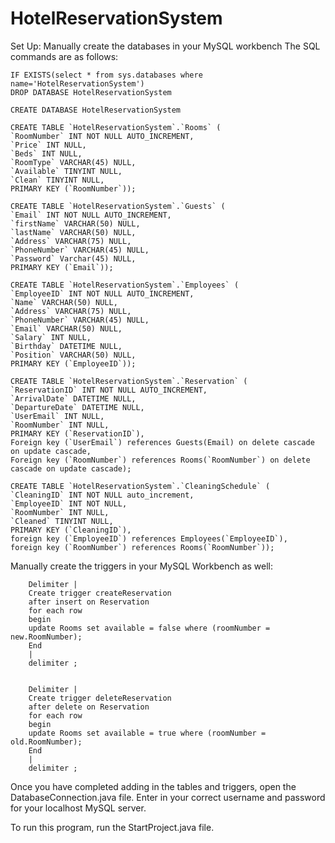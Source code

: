 # HotelReservationSystem

Set Up:
Manually create the databases in your MySQL workbench
The SQL commands are as follows:
    
    IF EXISTS(select * from sys.databases where name='HotelReservationSystem')
    DROP DATABASE HotelReservationSystem
    
    CREATE DATABASE HotelReservationSystem
    
    CREATE TABLE `HotelReservationSystem`.`Rooms` (
    `RoomNumber` INT NOT NULL AUTO_INCREMENT,
    `Price` INT NULL,
    `Beds` INT NULL,
    `RoomType` VARCHAR(45) NULL,
    `Available` TINYINT NULL,
    `Clean` TINYINT NULL,
    PRIMARY KEY (`RoomNumber`));
    
    CREATE TABLE `HotelReservationSystem`.`Guests` (
    `Email` INT NOT NULL AUTO_INCREMENT,
    `firstName` VARCHAR(50) NULL,
    `lastName` VARCHAR(50) NULL,
    `Address` VARCHAR(75) NULL,
    `PhoneNumber` VARCHAR(45) NULL,
    `Password` Varchar(45) NULL,
    PRIMARY KEY (`Email`));
    
    CREATE TABLE `HotelReservationSystem`.`Employees` (
    `EmployeeID` INT NOT NULL AUTO_INCREMENT,
    `Name` VARCHAR(50) NULL,
    `Address` VARCHAR(75) NULL,
    `PhoneNumber` VARCHAR(45) NULL,
    `Email` VARCHAR(50) NULL,
    `Salary` INT NULL,
    `Birthday` DATETIME NULL,
    `Position` VARCHAR(50) NULL,
    PRIMARY KEY (`EmployeeID`));
    
    CREATE TABLE `HotelReservationSystem`.`Reservation` (
    `ReservationID` INT NOT NULL AUTO_INCREMENT,
    `ArrivalDate` DATETIME NULL,
    `DepartureDate` DATETIME NULL,
    `UserEmail` INT NULL,
    `RoomNumber` INT NULL,
    PRIMARY KEY (`ReservationID`),
    Foreign key (`UserEmail`) references Guests(Email) on delete cascade on update cascade,
    Foreign key (`RoomNumber`) references Rooms(`RoomNumber`) on delete cascade on update cascade);
    
    CREATE TABLE `HotelReservationSystem`.`CleaningSchedule` (
    `CleaningID` INT NOT NULL auto_increment,
    `EmployeeID` INT NOT NULL,
    `RoomNumber` INT NULL,
    `Cleaned` TINYINT NULL,
    PRIMARY KEY (`CleaningID`),
    foreign key (`EmployeeID`) references Employees(`EmployeeID`),
    foreign key (`RoomNumber`) references Rooms(`RoomNumber`));


Manually create the triggers in your MySQL Workbench as well:

        Delimiter |
        Create trigger createReservation
        after insert on Reservation
        for each row
        begin
        update Rooms set available = false where (roomNumber = new.RoomNumber);
        End
        |
        delimiter ;


        Delimiter |
        Create trigger deleteReservation
        after delete on Reservation
        for each row
        begin
        update Rooms set available = true where (roomNumber = old.RoomNumber);
        End
        |
        delimiter ;

    
Once you have completed adding in the tables and triggers, open the DatabaseConnection.java file. Enter in your correct username and password for your localhost MySQL server.

To run this program, run the StartProject.java file.
